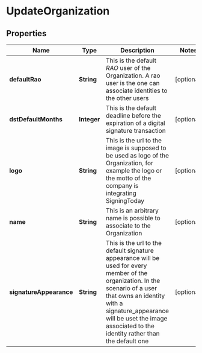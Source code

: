 

# UpdateOrganization

## Properties

Name | Type | Description | Notes
------------ | ------------- | ------------- | -------------
**defaultRao** | **String** | This is the default *RAO* user of the Organization. A rao user is the one can associate identities to the other users  |  [optional]
**dstDefaultMonths** | **Integer** | This is the default deadline before the expiration of a digital signature transaction |  [optional]
**logo** | **String** | This is the url to the image is supposed to be used as logo of the Organization, for example the logo or the motto of the company is integrating SigningToday  |  [optional]
**name** | **String** | This is an arbitrary name is possible to associate to the Organization  |  [optional]
**signatureAppearance** | **String** | This is the url to the default signature appearance will be used for every member of the organization. In the scenario of a user that owns an identity with a signature_appearance will be uset the image associated to the identity rather than the default one  |  [optional]



